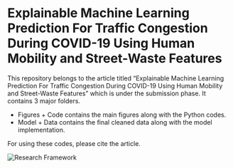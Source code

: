 # Explainable Machine Learning Prediction For Traffic Congestion During COVID-19 Using Human Mobility and Street-Waste Features

This repository belongs to the article titled “Explainable Machine Learning Prediction For Traffic Congestion During COVID-19 Using Human Mobility and Street-Waste Features” which is under the submission phase. It contains 3 major folders.
* Figures + Code contains the main figures along with the Python codes.
* Model + Data contains the final cleaned data along with the model implementation.

For using these codes, please cite the article. 



![Research Framework](https://github.com/NeginZarbakhsh/Dublin-Traffic-Congestion-During-the-COVID-19-Pandemic/blob/56d689f38b2109876ca9b9d7a33ed9abde40033b/Figures%20+%20Codes/JPGs/Fig2.jpg)
